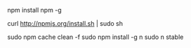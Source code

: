 
npm install npm -g

 curl http://npmjs.org/install.sh | sudo sh
 
 sudo npm cache clean -f
sudo npm install -g n
sudo n stable